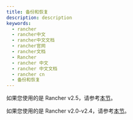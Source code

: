 ```yaml
---
title: 备份和恢复
description: description
keywords:
  - rancher
  - rancher中文
  - rancher中文文档
  - rancher官网
  - rancher文档
  - Rancher
  - rancher 中文
  - rancher 中文文档
  - rancher cn
  - 备份和恢复
---
```


如果您使用的是 Rancher v2.5，请参考[本节](/docs/rancher2/backups/2.5/_index)。

如果您使用的是 Rancher v2.0-v2.4，请参考[本节](/docs/rancher2/backups/2.0-2.4/_index)。
